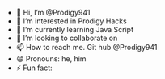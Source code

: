 - 👋 Hi, I’m @Prodigy941
- 👀 I’m interested in Prodigy Hacks
- 🌱 I’m currently learning Java Script
- 💞️ I’m looking to collaborate on 
- 📫 How to reach me. Git hub @Prodigy941
- 😄 Pronouns: he, him
- ⚡ Fun fact: 

<!---
Prodigy941/Prodigy941 is a ✨ special ✨ repository because its `README.md` (this file) appears on your GitHub profile.
You can click the Preview link to take a look at your changes.
--->
